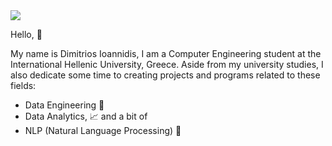 <img src=https://github.com/dmitris1821gr/dmitris1821gr/blob/main/Big-Data-header.png>

Hello, 👋

My name is Dimitrios Ioannidis, I am a Computer Engineering student at the International Hellenic University, Greece. Aside from my university studies, I also dedicate some time to creating projects and programs related to these fields:

- Data Engineering 👷
- Data Analytics, 📈 and a bit of
- NLP (Natural Language Processing) 🤖
